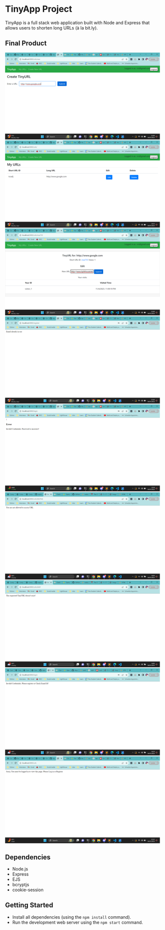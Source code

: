 # TinyApp Project

TinyApp is a full stack web application built with Node and Express that allows users to shorten long URLs (à la bit.ly).

## Final Product
![CREATE_URL.png](https://github.com/sudhaarani/tinyapp/blob/master/screenshots/CREATE_URL.png)
![DELETED.png](https://github.com/sudhaarani/tinyapp/blob/master/screenshots/DELETED.png)
![EDIT_URL_&_VIEWS.png](https://github.com/sudhaarani/tinyapp/blob/master/screenshots/EDIT_URL_%26_VIEWS.png)
![EXIST_USER.png](https://github.com/sudhaarani/tinyapp/blob/master/screenshots/EXIST_USER.png)
![INCORRECT_PASSWORD.png](https://github.com/sudhaarani/tinyapp/blob/master/screenshots/INCORRECT_PASSWORD.png)
![URL_IN_DB.png](https://github.com/sudhaarani/tinyapp/blob/master/screenshots/URL_IN_DB.png)
![URL_NOT_IN_DB.png](https://github.com/sudhaarani/tinyapp/blob/master/screenshots/URL_NOT_IN_DB.png)
![USER_NOT_REGISTERED.png](https://github.com/sudhaarani/tinyapp/blob/master/screenshots/USER_NOT_REGISTERED.png)
![URLS_ACCESS_WITHOUT_LOGIN..png](https://github.com/sudhaarani/tinyapp/blob/master/screenshots/URLS_ACCESS_WITHOUT_LOGIN.png)

## Dependencies

- Node.js
- Express
- EJS
- bcryptjs
- cookie-session

## Getting Started

- Install all dependencies (using the `npm install` command).
- Run the development web server using the `npm start` command.